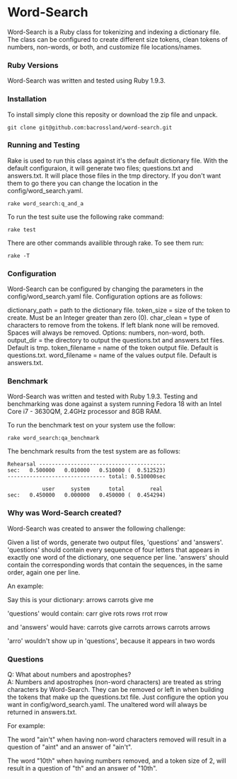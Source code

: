 Word-Search
===========

Word-Search is a Ruby class for tokenizing and indexing a dictionary file. The class can be configured
to create different size tokens, clean tokens of numbers, non-words, or both, and customize file locations/names.

### Ruby Versions

Word-Search was written and tested using Ruby 1.9.3.

### Installation

To install simply clone this reposity or download the zip file and unpack.

	git clone git@github.com:bacrossland/word-search.git

### Running and Testing

Rake is used to run this class against it's the default dictionary file. With the default configuraion, it will
generate two files; questions.txt and answers.txt. It will place those files in the tmp directory. If you don't
want them to go there you can change the location in the config/word_search.yaml.

	rake word_search:q_and_a

To run the test suite use the following rake command:
	
	rake test

There are other commands availible through rake. To see them run:

	rake -T

### Configuration

Word-Search can be configured by changing the parameters in the config/word_search.yaml file. Configuration
options are as follows:

   dictionary_path = path to the dictionary file.
   token_size = size of the token to create. Must be an Integer greater than zero (0).
   char_clean = type of characters to remove from the tokens. If left blank none will be removed.
                Spaces will always be removed. Options: numbers, non-word, both.
   output_dir = the directory to output the questions.txt and answers.txt files. Default is tmp.
   token_filename = name of the token output file. Default is questions.txt.
   word_filename = name of the values output file. Default is answers.txt.	

### Benchmark

Word-Search was written and tested with Ruby 1.9.3. Testing and benchmarking was done against a system running 
Fedora 18 with an Intel Core i7 - 3630QM, 2.4GHz processor and 8GB RAM. 

To run the benchmark test on your system use the follow:

	rake word_search:qa_benchmark

The benchmark results from the test system are as follows:

	Rehearsal ----------------------------------------
	sec:   0.500000   0.010000   0.510000 (  0.512523)
	------------------------------- total: 0.510000sec
	
	           user     system      total        real
	sec:   0.450000   0.000000   0.450000 (  0.454294)	

### Why was Word-Search created?

Word-Search was created to answer the following challenge:

Given a list of words, generate two output files, 'questions' and 'answers'. 'questions' should contain every
sequence of four letters that appears in exactly one word of the dictionary, one sequence per line. 
'answers' should contain the corresponding words that contain the sequences, in the same order,
again one per line.

An example:

Say this is your dictionary:
	arrows
	carrots
	give
	me

'questions' would contain:
	carr
	give
	rots
	rows
	rrot
	rrow

and 'answers' would have:
	carrots
	give
	carrots
	arrows
	carrots
	arrows

'arro' wouldn't show up in 'questions', because it appears in two words

### Questions
Q: What about numbers and apostrophes?  
A: Numbers and apostrophes (non-word characters) are treated as string characters by Word-Search. They can be 
removed or left in when building the tokens that make up the questions.txt file. Just configure the option you 
want in config/word_search.yaml. The unaltered word will always be returned in answers.txt.

For example: 

The word "ain't" when having non-word characters removed will result in a question of "aint" and an answer of "ain't".

The word "10th" when having numbers removed, and a token size of 2, will result in a question of "th" and an answer of "10th".
